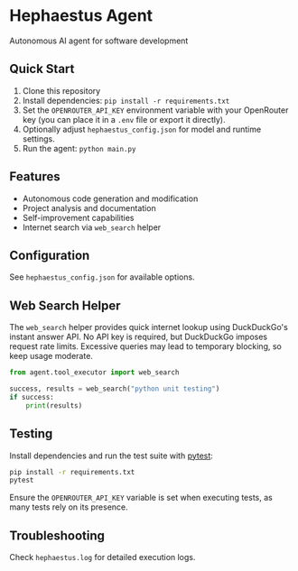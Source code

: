 # Hephaestus Agent

Autonomous AI agent for software development

## Quick Start

1. Clone this repository
2. Install dependencies: `pip install -r requirements.txt`
3. Set the `OPENROUTER_API_KEY` environment variable with your OpenRouter key
   (you can place it in a `.env` file or export it directly).
4. Optionally adjust `hephaestus_config.json` for model and runtime settings.
5. Run the agent: `python main.py`

## Features

- Autonomous code generation and modification
- Project analysis and documentation
- Self-improvement capabilities
- Internet search via `web_search` helper

## Configuration

See `hephaestus_config.json` for available options.

## Web Search Helper

The `web_search` helper provides quick internet lookup using DuckDuckGo's instant answer API. No API key is required, but DuckDuckGo imposes request rate limits. Excessive queries may lead to temporary blocking, so keep usage moderate.

```python
from agent.tool_executor import web_search

success, results = web_search("python unit testing")
if success:
    print(results)
```

## Testing

Install dependencies and run the test suite with [pytest](https://docs.pytest.org/):

```bash
pip install -r requirements.txt
pytest
```

Ensure the `OPENROUTER_API_KEY` variable is set when executing tests, as many
tests rely on its presence.

## Troubleshooting

Check `hephaestus.log` for detailed execution logs.

